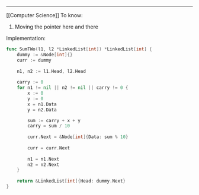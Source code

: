 ***
[[Computer Science]]
To know:
1. Moving the pointer here and there 

Implementation:
```go
func SumTWo(l1, l2 *LinkedList[int]) *LinkedList[int] {
	dummy := &Node[int]{}
	curr := dummy
	
	n1, n2 := l1.Head, l2.Head
	
	carry := 0
	for n1 != nil || n2 != nil || carry != 0 {
		x := 0
		y := 0
		x = n1.Data
		y = n2.Data

		sum := carry + x + y
		carry = sum / 10
		
		curr.Next = &Node[int]{Data: sum % 10}
		
		curr = curr.Next
		
		n1 = n1.Next
		n2 = n2.Next
	}
	
	return &LinkedList[int]{Head: dummy.Next}
}

```